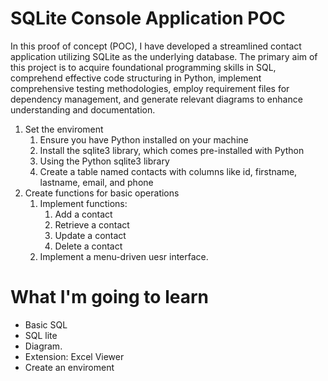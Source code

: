 # SQLite Console Application POC

In this proof of concept (POC), I have developed a streamlined contact application utilizing SQLite as the underlying database. The primary aim of this project is to acquire foundational programming skills in SQL, comprehend effective code structuring in Python, implement comprehensive testing methodologies, employ requirement files for dependency management, and generate relevant diagrams to enhance understanding and documentation.

1. Set the enviroment
    1. Ensure you have Python installed on your machine
    1. Install the sqlite3 library, which comes pre-installed with Python
    1. Using the Python sqlite3 library
    1. Create a table named contacts with columns like id, firstname, lastname, email, and phone
&nbsp;     
 1. Create functions for basic operations
    1. Implement functions:
        1. Add a contact
        1. Retrieve a contact
        1. Update a contact 
        1. Delete a contact
    2. Implement a menu-driven uesr interface.
        
# What I'm going to learn
- Basic SQL
- SQL lite
- Diagram.
- Extension: Excel Viewer
- Create an enviroment